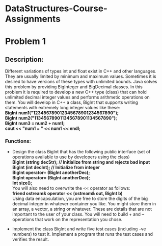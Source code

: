 # DataStructures-Course-Assignments

# Problem 1 
## Description:
Different variations of types int and float exist in C++ and other languages. They are usually limited by minimum and maximum values. Sometimes it is desired to have versions of these types with unlimited bounds. Java solves this problem by providing BigInteger and BigDecimal classes. In this problem it is required to develop a new C++ type (class) that can hold unlimited decimal integer values and performs arithmetic operations on them. You will develop in C++ a class, BigInt that supports writing statements with extremely long integer values like these:<br>
<strong>
BigInt num1("123456789012345678901234567890");<br>
BigInt num2("113456789011345678901134567890");<br>
BigInt num3 = num2 + num1;<br> cout << "num1 = " << num1 << endl;<br>
</strong>
 
### Functions:
- Design the class BigInt that has the following public interface (set of operations available
to use by developers using the class)<br>
<strong> BigInt (string decStr); // Initialize from string and rejects bad input<br> BigInt (int decInt); // Initialize from integer<br>BigInt operator+ (BigInt anotherDec);<br> BigInt operator= (BigInt anotherDec);<br> Int size();<br></strong> You will also need to overwrite the << operator as follows:<br> <strong>friend ostream& operator << (ostream& out, BigInt b)<br></strong> Using data encapsulation, you are free to store the digits of the big decimal integer in whatever container you like. You might store them in an array, a vector, a string or whatever. These are details that are not important to the user of your class. You will need to build + and – operations that work on the representation you chose.<br>

- Implement the class BigInt and write five test cases (including –ve numbers) to test it.
Implement a program that runs the test cases and verifies the result.
